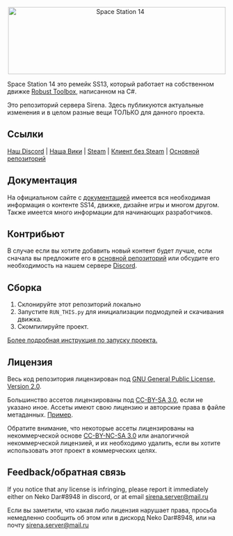 <p align="center"> <img alt="Space Station 14" width="500" height="154" src="https://codeberg.org/Sirena/Sirena_website/raw/commit/2251dfb284b514df7adce6c558ca92f7c18cfa10/static/images/logo.png" /></p>

Space Station 14 это ремейк SS13, который работает на собственном движке [Robust Toolbox](https://github.com/space-wizards/RobustToolbox), написанном на C#.

Это репозиторий сервера Sirena. Здесь публикуются актуальные изменения и в целом разные вещи ТОЛЬКО для данного проекта.

## Ссылки

[Наш Discord](https://discord.station14.ru) | [Наша Вики](https://wiki.station14.ru) | [Steam](https://store.steampowered.com/app/1255460/Space_Station_14/) | [Клиент без Steam](https://spacestation14.io/about/nightlies/) | [Основной репозиторий](https://github.com/space-wizards/space-station-14)

## Документация

На официальном сайте с [документацией](https://docs.spacestation14.io/) имеется вся необходимая информация о контенте SS14, движке, дизайне игры и многом другом. Также имеется много информации для начинающих разработчиков.

## Контрибьют

В случае если вы хотите добавить новый контент будет лучше, если сначала вы предложите его в [основной репозиторий](https://github.com/space-wizards/space-station-14) или обсудите его необходимость на нашем сервере [Discord](https://discord.station14.ru).

## Сборка

1. Склонируйте этот репозиторий локально
2. Запустите `RUN_THIS.py` для инициализации подмодулей и скачивания движка.
3. Скомпилируйте проект.

[Более подробная инструкция по запуску проекта.](https://docs.spacestation14.com/en/general-development/setup.html)

## Лицензия

Весь код репозитория лицензирован под [GNU General Public License, Version 2.0](https://codeberg.org/Sirena/SS14-Sirena/src/branch/master/LICENSE.TXT).

Большинство ассетов лицензированы под [CC-BY-SA 3.0](https://creativecommons.org/licenses/by-sa/3.0/), если не указано иное. Ассеты имеют свою лицензию и авторские права в файле метаданных. [Пример](https://github.com/space-syndicate/space-station-14/blob/master/Resources/Textures/Objects/Tools/crowbar.rsi/meta.json).

Обратите внимание, что некоторые ассеты лицензированы на некоммерческой основе [CC-BY-NC-SA 3.0](https://creativecommons.org/licenses/by-nc-sa/3.0/) или аналогичной некоммерческой лицензией, и их необходимо удалить, если вы хотите использовать этот проект в коммерческих целях.

<!--## Проверки
[![status-badge](https://ci.codeberg.org/api/badges/Sirena/SS14-Sirena/status.svg)](https://ci.codeberg.org/Sirena/SS14-Sirena)-->

## Feedback/обратная связь
If you notice that any license is infringing, please report it immediately either on Neko Dar#8948 in discord, or at email sirena.server@mail.ru

Если вы заметили, что какая либо лицензия нарушает права, просьба немедленно сообщить об этом или в дискорд Neko Dar#8948, или на почту sirena.server@mail.ru

